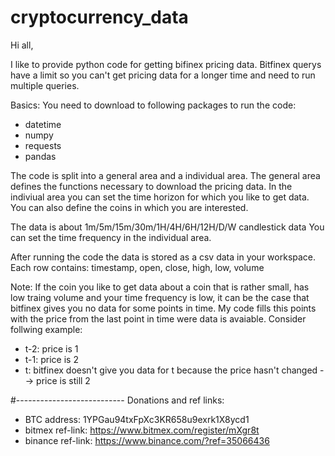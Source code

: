 # cryptocurrency_data
Hi all,

I like to provide python code for getting bifinex pricing data.
Bitfinex querys have a limit so you can't get pricing data for a longer time and need to run multiple queries.


Basics:
You need to download to following packages  to run the code:
- datetime
- numpy
- requests
- pandas

The code is split into a general area and a individual area.
The general area defines the functions necessary to download the pricing data.
In the indiviual area you can set the time horizon for which you like to get data. You can also define the coins in which you are interested.

The data is about 1m/5m/15m/30m/1H/4H/6H/12H/D/W candlestick data
You can set the time frequency in the individual area.

After running the code the data is stored as a csv data in your workspace. 
Each row contains:  timestamp, open, close, high, low, volume

Note: 
If the coin you like to get data about a coin that is rather small, has low traing volume and your time frequency is low, it can be the case that bitfinex gives you no data for some points in time. My code fills this points with the price from the last point in time were data is avaiable. Consider follwing example:

- t-2: price is 1
- t-1: price is 2
- t: bitfinex doesn't give you data for t because the price hasn't changed --> price is still 2





#---------------------------
Donations and ref links:

- BTC address: 1YPGau94txFpXc3KR658u9exrk1X8ycd1
- bitmex ref-link: https://www.bitmex.com/register/mXgr8t
- binance ref-link: https://www.binance.com/?ref=35066436


